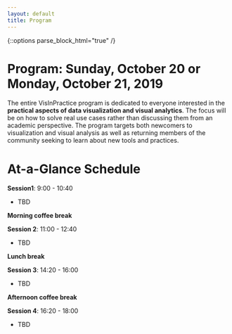 ```yaml
---
layout: default
title: Program
---
```


{::options parse_block_html="true" /}

# Program: Sunday, October 20  or Monday, October 21, 2019

The entire VisInPractice program is dedicated to everyone interested in the **practical aspects of data visualization and visual analytics**. The focus will be on how to solve real use cases rather than discussing them from an academic perspective. The program targets both newcomers to visualization and visual analysis as well as returning members of the community seeking to learn about new tools and practices.


# At-a-Glance Schedule

**Session1**: 9:00 - 10:40
* TBD

__Morning coffee break__

**Session 2**: 11:00 - 12:40
* TBD

__Lunch break__

**Session 3**: 14:20 - 16:00
* TBD

__Afternoon coffee break__

**Session 4**: 16:20 - 18:00 
* TBD